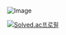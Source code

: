 ![Image](https://github.com/user-attachments/assets/5b90260d-3d5e-4122-94b6-c2ba33d5a7f2)


[![Solved.ac프로필](http://mazassumnida.wtf/api/v2/generate_badge?boj={정환승})](https://solved.ac/{jfs8566})
<!--
**hwanseung251/hwanseung251** is a ✨ _special_ ✨ repository because its `README.md` (this file) appears on your GitHub profile.

Here are some ideas to get you started:

- 🔭 I’m currently working on ...
- 🌱 I’m currently learning ...
- 👯 I’m looking to collaborate on ...
- 🤔 I’m looking for help with ...
- 💬 Ask me about ...
- 📫 How to reach me: ...
- 😄 Pronouns: ...
- ⚡ Fun fact: ...
-->
